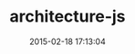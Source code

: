 ---
layout: post
title:  "architecture-js"
repo:   "daytonn/architecture-js"
date:   2015-02-18 17:13:04
gemurl: https://github.com/daytonn/architecture-js
---